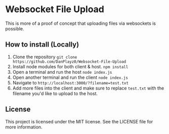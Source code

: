 # Websocket File Upload

This is more of a proof of concept that uploading files via websockets is possible.

## How to install (Locally)

1. Clone the repository `git clone https://github.com/DanPlayz0/Websocket-File-Upload`
2. Install node modules for both client & host. `npm install`
3. Open a terminal and run the host `node index.js`
4. Open another terminal and run the client `node index.js`
5. Navigate to `http://localhost:3000/?filename=test.txt`
6. Add more files into the client and make sure to replace `test.txt` with the filename you'd like to upload to the host.


## License

This project is licensed under the MIT license. See the LICENSE file for more information.
